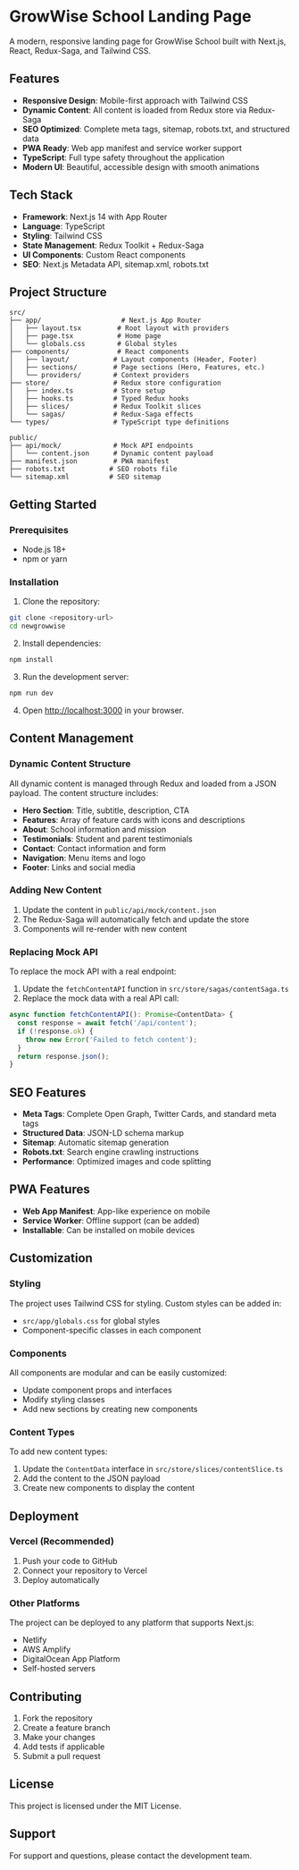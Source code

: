 # GrowWise School Landing Page

A modern, responsive landing page for GrowWise School built with Next.js, React, Redux-Saga, and Tailwind CSS.

## Features

- **Responsive Design**: Mobile-first approach with Tailwind CSS
- **Dynamic Content**: All content is loaded from Redux store via Redux-Saga
- **SEO Optimized**: Complete meta tags, sitemap, robots.txt, and structured data
- **PWA Ready**: Web app manifest and service worker support
- **TypeScript**: Full type safety throughout the application
- **Modern UI**: Beautiful, accessible design with smooth animations

## Tech Stack

- **Framework**: Next.js 14 with App Router
- **Language**: TypeScript
- **Styling**: Tailwind CSS
- **State Management**: Redux Toolkit + Redux-Saga
- **UI Components**: Custom React components
- **SEO**: Next.js Metadata API, sitemap.xml, robots.txt

## Project Structure

```
src/
├── app/                    # Next.js App Router
│   ├── layout.tsx         # Root layout with providers
│   ├── page.tsx           # Home page
│   └── globals.css        # Global styles
├── components/            # React components
│   ├── layout/           # Layout components (Header, Footer)
│   ├── sections/         # Page sections (Hero, Features, etc.)
│   └── providers/        # Context providers
├── store/                # Redux store configuration
│   ├── index.ts          # Store setup
│   ├── hooks.ts          # Typed Redux hooks
│   ├── slices/           # Redux Toolkit slices
│   └── sagas/            # Redux-Saga effects
└── types/                # TypeScript type definitions

public/
├── api/mock/             # Mock API endpoints
│   └── content.json      # Dynamic content payload
├── manifest.json         # PWA manifest
├── robots.txt           # SEO robots file
└── sitemap.xml          # SEO sitemap
```

## Getting Started

### Prerequisites

- Node.js 18+ 
- npm or yarn

### Installation

1. Clone the repository:
```bash
git clone <repository-url>
cd newgrowwise
```

2. Install dependencies:
```bash
npm install
```

3. Run the development server:
```bash
npm run dev
```

4. Open [http://localhost:3000](http://localhost:3000) in your browser.

## Content Management

### Dynamic Content Structure

All dynamic content is managed through Redux and loaded from a JSON payload. The content structure includes:

- **Hero Section**: Title, subtitle, description, CTA
- **Features**: Array of feature cards with icons and descriptions
- **About**: School information and mission
- **Testimonials**: Student and parent testimonials
- **Contact**: Contact information and form
- **Navigation**: Menu items and logo
- **Footer**: Links and social media

### Adding New Content

1. Update the content in `public/api/mock/content.json`
2. The Redux-Saga will automatically fetch and update the store
3. Components will re-render with new content

### Replacing Mock API

To replace the mock API with a real endpoint:

1. Update the `fetchContentAPI` function in `src/store/sagas/contentSaga.ts`
2. Replace the mock data with a real API call:

```typescript
async function fetchContentAPI(): Promise<ContentData> {
  const response = await fetch('/api/content');
  if (!response.ok) {
    throw new Error('Failed to fetch content');
  }
  return response.json();
}
```

## SEO Features

- **Meta Tags**: Complete Open Graph, Twitter Cards, and standard meta tags
- **Structured Data**: JSON-LD schema markup
- **Sitemap**: Automatic sitemap generation
- **Robots.txt**: Search engine crawling instructions
- **Performance**: Optimized images and code splitting

## PWA Features

- **Web App Manifest**: App-like experience on mobile
- **Service Worker**: Offline support (can be added)
- **Installable**: Can be installed on mobile devices

## Customization

### Styling

The project uses Tailwind CSS for styling. Custom styles can be added in:
- `src/app/globals.css` for global styles
- Component-specific classes in each component

### Components

All components are modular and can be easily customized:
- Update component props and interfaces
- Modify styling classes
- Add new sections by creating new components

### Content Types

To add new content types:
1. Update the `ContentData` interface in `src/store/slices/contentSlice.ts`
2. Add the content to the JSON payload
3. Create new components to display the content

## Deployment

### Vercel (Recommended)

1. Push your code to GitHub
2. Connect your repository to Vercel
3. Deploy automatically

### Other Platforms

The project can be deployed to any platform that supports Next.js:
- Netlify
- AWS Amplify
- DigitalOcean App Platform
- Self-hosted servers

## Contributing

1. Fork the repository
2. Create a feature branch
3. Make your changes
4. Add tests if applicable
5. Submit a pull request

## License

This project is licensed under the MIT License.

## Support

For support and questions, please contact the development team.
